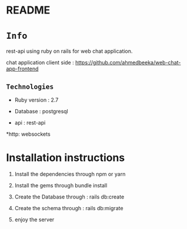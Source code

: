 # README
# `Info`
rest-api using ruby on rails for web chat application.

chat application client side : https://github.com/ahmedbeeka/web-chat-app-frontend

## `Technologies`

* Ruby version : 2.7

* Database : postgresql

* api : rest-api

*http: websockets


# Installation instructions

1. Install the dependencies through npm or yarn 

2. Install the gems through bundle install 

3. Create the Database through : rails db:create

4. Create the schema through  : rails db:migrate

4. enjoy the server 
